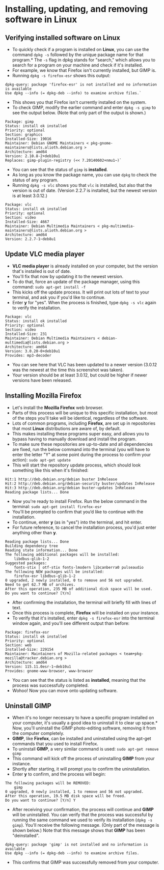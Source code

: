 # Installing, updating, and removing software in Linux

## Verifying installed software on Linux

* To quickly check if a program is installed on **Linux**, you can use the command `dpkg -s` followed by the unique package name for that program.* The `-s` flag in dpkg stands for "search," which allows you to search for a program on your machine and check if it's installed. 
* For example, we know that Firefox isn't currently installed, but GIMP is. 
* Running `dpkg -s firefox-esr` shows this output:
```
dpkg-query: package 'firefox-esr' is not installed and no information is available
Use dpkg --info (= dpkg-deb --info) to examine archive files.`
```
* This shows you that Firefox isn't currently installed on the system. 
* To check GIMP, modify the earlier command and enter `dpkg -s gimp` to see the output below. (Note that only part of the output is shown.)
```
Package: gimp
Status: install ok installed
Priority: optional
Section: graphics
Installed-Size: 19016
Maintainer: Debian GNOME Maintainers < pkg-gnome-maintainers@lists.alioth.debian.org >
Architecture: amd64
Version: 2.10.8-2+deb10u1
Replaces: gimp-plugin-registry (<< 7.20140602+nmu1~)`
```
* You can see that the status of `gimp` is **installed**. 
* As long as you know the package name, you can use `dpkg` to check the status of any program.
* Running `dpkg -s vlc` shows you that `vlc` is installed, but also that the version is out of date. (Version 2.2.7 is installed, but the newest version is at least 3.0.12.)
```
Package: vlc
Status: install ok installed
Priority: optional
Section: video
Installed-Size: 4667
Maintainer: Debian Multimedia Maintainers < pkg-multimedia-maintainers@lists.alioth.debian.org >
Architecture: amd64
Version: 2.2.7-1~deb8u1
```

## Update VLC media player

* **VLC media player** is already installed on your computer, but the version that's installed is out of date. 
* You'll fix that now by updating it to the newest version. 
* To do that, force an update of the package manager, using this command:
`sudo apt-get install -f`
* This kicks off the update process. It will print out lots of text to your terminal, and ask you if you'd like to continue. 
* Enter **y** for "yes". When the process is finished, type `dpkg -s vlc` again to verify the installation.
```
Package: vlc
Status: install ok installed
Priority: optional
Section: video
Installed-Size: 231
Maintainer: Debian Multimedia Maintainers < debian-multimedia@lists.debian.org >
Architecture: amd64
Version: 3.0.20-0+deb10u1
Provides: mp3-decoder
```
* You can see here that VLC has been updated to a newer version (3.0.12 was the newest at the time this screenshot was taken). 
* Your version should be at least 3.0.12, but could be higher if newer versions have been released.

## Installing Mozilla Firefox

* Let's install the **Mozilla Firefox** web browser. 
* Parts of this process will be unique to this specific installation, but most of the steps you'll take will be identical, regardless of the software.
* Lots of common programs, including **Firefox**, are set up in repositories that most **Linux** distributions are aware of, by default. 
* This makes installing these programs super easy, and allows you to bypass having to manually download and install the program.
* To make sure these repositories are up-to-date and all dependencies are fixed, run the below command into the terminal (you will have to enter the letter "Y" at some point during the process to confirm your action):
`sudo apt-get update`
* This will start the repository update process, which should look something like this when it's finished:
```
Hit:1 http://deb.debian.org/debian buster InRelease
Hit:2 http://deb.debian.org/debian-security buster/updates InRelease
Hit:3 http://deb.debian.org/debian buster-updates InRelease
Reading package lists... Done
```
* Now you're ready to install Firefox. Run the below command in the terminal:
`sudo apt-get install firefox-esr`
* You'll be prompted to confirm that you‘d like to continue with the installation. 
* To continue, enter **y** (as in "yes") into the terminal, and hit enter. 
* For future reference, to cancel the installation process, you'd just enter anything other than **y**.
```
Reading package lists... Done
Building dependency tree       
Reading state information... Done
The following additional packages will be installed:
    libdbus-glib-1-2
Suggested packages:
    fonts-stix | otf-stix fonts-lmodern libcanberra0 pulseaudio
The following NEW packages will be installed:
    firefox-esr libdbus-glib-1-2
0 upgraded, 2 newly installed, 0 to remove and 56 not upgraded.
Need to get 62.7 MB of archives.
After this operation, 235 MB of additional disk space will be used.
Do you want to continue? [Y/n]
```
* After confirming the installation, the terminal will briefly fill with lines of text. 
* Once this process is complete, **Firefox** will be installed on your instance. 
* To verify that it's installed, enter `dpkg -s firefox-esr` into the terminal window again, and you'll see different output than before:
```
Package: firefox-esr
Status: install ok installed
Priority: optional
Section: web
Installed-Size: 229154
Maintainer: Maintainers of Mozilla-related packages < team+pkg-mozilla@tracker.debian.org >
Architecture: amd64
Version: 115.11.0esr-1~deb10u1
Provides: gnome-www-browser, www-browser
```
* You can see that the status is listed as **installed**, meaning that the process was successfully completed. 
* Wohoo! Now you can move onto updating software.

## Uninstall GIMP

* When it's no longer necessary to have a specific program installed on your computer, it's usually a good idea to uninstall it to clear up space.* Now, you'll uninstall the GIMP photo-editing software, removing it from the computer completely.
* **GIMP**, like **Firefox**, can be installed and uninstalled using the apt-get commands that you used to install Firefox. 
* To uninstall **GIMP**, a very similar command is used:
`sudo apt-get remove gimp`
* This command will kick off the process of uninstalling **GIMP** from your instance. 
* Shortly after starting, it will prompt you to confirm the uninstallation. 
* Enter **y** to confirm, and the process will begin:
```
The following packages will be REMOVED:
    gimp
0 upgraded, 0 newly installed, 1 to remove and 56 not upgraded.
After this operation, 19.5 MB disk space will be freed.
Do you want to continue? [Y/n] Y
```
* After receiving your confirmation, the process will continue and **GIMP** will be uninstalled. You can verify that the process was successful by running the same command we used to verify its installation (`dpkg -s gimp`). You'll receive the following message. (Only part of the message is shown below.) Note that this message shows that **GIMP** has been "deinstalled".
```
dpkg-query: package 'gimp' is not installed and no information is available
Use dpkg --info (= dpkg-deb --info) to examine archive files.
```
* This confirms that GIMP was successfully removed from your computer.
